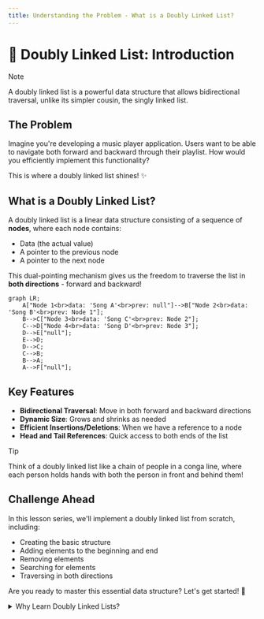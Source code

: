 ```yaml
---
title: Understanding the Problem - What is a Doubly Linked List?
---
```


# 🔄 Doubly Linked List: Introduction

> [!NOTE]
> A doubly linked list is a powerful data structure that allows bidirectional traversal, unlike its simpler cousin, the singly linked list.

## The Problem

Imagine you're developing a music player application. Users want to be able to navigate both forward and backward through their playlist. How would you efficiently implement this functionality?

This is where a doubly linked list shines! ✨

## What is a Doubly Linked List?

A doubly linked list is a linear data structure consisting of a sequence of **nodes**, where each node contains:
- Data (the actual value)
- A pointer to the previous node
- A pointer to the next node

This dual-pointing mechanism gives us the freedom to traverse the list in **both directions** - forward and backward!

```mermaid
graph LR;
    A["Node 1<br>data: 'Song A'<br>prev: null"]-->B["Node 2<br>data: 'Song B'<br>prev: Node 1"];
    B-->C["Node 3<br>data: 'Song C'<br>prev: Node 2"];
    C-->D["Node 4<br>data: 'Song D'<br>prev: Node 3"];
    D-->E["null"];
    E-->D;
    D-->C;
    C-->B;
    B-->A;
    A-->F["null"];
```

## Key Features

- **Bidirectional Traversal**: Move in both forward and backward directions
- **Dynamic Size**: Grows and shrinks as needed
- **Efficient Insertions/Deletions**: When we have a reference to a node
- **Head and Tail References**: Quick access to both ends of the list

> [!TIP]
> Think of a doubly linked list like a chain of people in a conga line, where each person holds hands with both the person in front and behind them!

## Challenge Ahead

In this lesson series, we'll implement a doubly linked list from scratch, including:
- Creating the basic structure
- Adding elements to the beginning and end
- Removing elements
- Searching for elements
- Traversing in both directions

Are you ready to master this essential data structure? Let's get started! 🚀

<details>
<summary>Why Learn Doubly Linked Lists?</summary>

Doubly linked lists are fundamental in computer science and find applications in:
- Browser history (forward/back navigation)
- Undo/Redo functionality in applications
- Music players (previous/next song)
- Text editors
- Implementation of more complex data structures like deques

Understanding them will strengthen your programming skills and problem-solving abilities!
</details> 